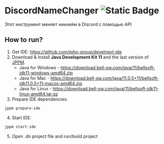 # DiscordNameChanger ![Static Badge](https://img.shields.io/badge/build-no_status-lightgray)
Этот инструмент меняет никнейм в Discord с помощью API

## How to run?

1. Get IDE: https://github.com/jphp-group/develnext-ide
2. Download & Install **Java Development Kit 11** and the last version of [JPPM](https://github.com/jphp-group/jphp/releases).
   - Java for Windows - https://download.bell-sw.com/java/11/bellsoft-jdk11-windows-amd64.zip
   - Java for Mac - https://download.bell-sw.com/java/11.0.5+11/bellsoft-jdk11.0.5+11-macos-amd64.zip
   - Java for Linux - https://download.bell-sw.com/java/11/bellsoft-jdk11-linux-amd64.tar.gz
3. Prepare IDE dependencies:
```bash
jppm prepare-ide
```
4. Start IDE:
```bash
jppm start-ide
```
5. Open .dn project file and run/build project
